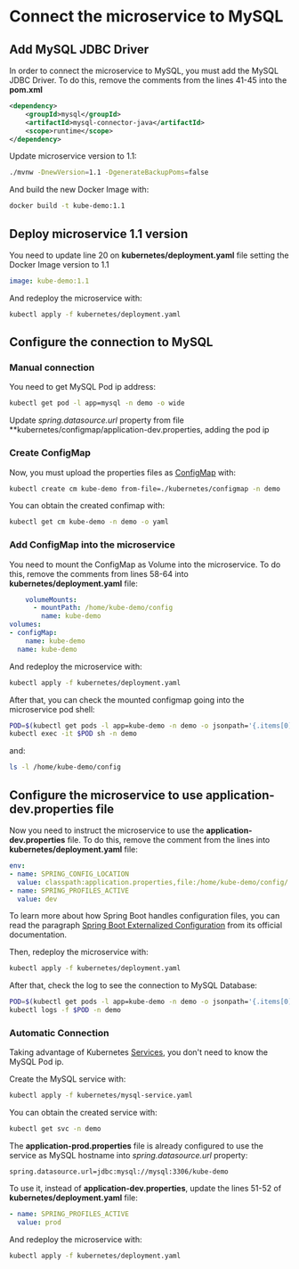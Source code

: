 # Connect the microservice to MySQL

## Add MySQL JDBC Driver

In order to connect the microservice to MySQL, you must add the MySQL JDBC Driver.
To do this, remove the comments from the lines 41-45 into the **pom.xml**

```xml
<dependency>
    <groupId>mysql</groupId>
    <artifactId>mysql-connector-java</artifactId>
    <scope>runtime</scope>
</dependency>
```

Update microservice version to 1.1:

```bash
./mvnw -DnewVersion=1.1 -DgenerateBackupPoms=false
```

And build the new Docker Image with:

```bash
docker build -t kube-demo:1.1
```

## Deploy microservice 1.1 version

You need to update line 20 on **kubernetes/deployment.yaml** file setting the Docker Image version to 1.1

```yaml
image: kube-demo:1.1
```

And redeploy the microservice with:

```bash
kubectl apply -f kubernetes/deployment.yaml
```

## Configure the connection to MySQL

### Manual connection

You need to get MySQL Pod ip address:

```bash
kubectl get pod -l app=mysql -n demo -o wide
```

Update *spring.datasource.url* property from file **kubernetes/configmap/application-dev.properties, adding the pod ip

### Create ConfigMap

Now, you must upload the properties files as [ConfigMap](https://kubernetes.io/docs/tasks/configure-pod-container/configure-pod-configmap/) with:

```bash
kubectl create cm kube-demo from-file=./kubernetes/configmap -n demo
```

You can obtain the created confimap with:

```bash
kubectl get cm kube-demo -n demo -o yaml
```

### Add ConfigMap into the microservice

You need to mount the ConfigMap as Volume into the microservice.
To do this, remove the comments from lines 58-64 into **kubernetes/deployment.yaml** file:

```yaml
    volumeMounts:
      - mountPath: /home/kube-demo/config
        name: kube-demo
volumes:
- configMap:
    name: kube-demo
  name: kube-demo
```

And redeploy the microservice with:

```bash
kubectl apply -f kubernetes/deployment.yaml
```

After that, you can check the mounted configmap going into the microservice pod shell:

```bash
POD=$(kubectl get pods -l app=kube-demo -n demo -o jsonpath='{.items[0].metadata.name}')
kubectl exec -it $POD sh -n demo
```

and:

```bash
ls -l /home/kube-demo/config
```

## Configure the microservice to use application-dev.properties file

Now you need to instruct the microservice to use the **application-dev.properties** file.
To do this, remove the comment from the lines into **kubernetes/deployment.yaml** file:

```yaml
env:
- name: SPRING_CONFIG_LOCATION
  value: classpath:application.properties,file:/home/kube-demo/config/
- name: SPRING_PROFILES_ACTIVE
  value: dev
```

To learn more about how Spring Boot handles configuration files, you can read the paragraph [Spring Boot Externalized Configuration](https://docs.spring.io/spring-boot/docs/current/reference/html/boot-features-external-config.html) from its official documentation.

Then, redeploy the microservice with:

```bash
kubectl apply -f kubernetes/deployment.yaml
```

After that, check the log to see the connection to MySQL Database:

```bash
POD=$(kubectl get pods -l app=kube-demo -n demo -o jsonpath='{.items[0].metadata.name}')
kubectl logs -f $POD -n demo
```

### Automatic Connection

Taking advantage of Kubernetes [Services](https://kubernetes.io/docs/concepts/services-networking/service/), you don't need to know the MySQL Pod ip.

Create the MySQL service with:

```bash
kubectl apply -f kubernetes/mysql-service.yaml
```

You can obtain the created service with:

```bash
kubectl get svc -n demo
```

The **application-prod.properties** file is already configured to use the service as MySQL hostname into *spring.datasource.url* property:

```properties
spring.datasource.url=jdbc:mysql://mysql:3306/kube-demo
```

To use it, instead of **application-dev.properties**, update the lines 51-52 of **kubernetes/deployment.yaml** file:

```yaml
- name: SPRING_PROFILES_ACTIVE
  value: prod
```

And redeploy the microservice with:

```bash
kubectl apply -f kubernetes/deployment.yaml
```
